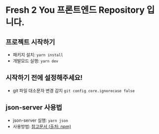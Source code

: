 # Fresh 2 You 프론트엔드 Repository 입니다.

## 프로젝트 시작하기

- 패키지 설치: `yarn install`
- 개발모드 실행: `yarn dev`

## 시작하기 전에 설정해주세요!

- git 파일 대소문자 변경 감지
  `git config core.ignorecase false`

## json-server 사용법

- json-server 실행: `yarn json`
- 사용방법: [참고문서 (출처: npm)](https://www.npmjs.com/package/json-server)
